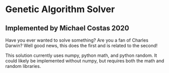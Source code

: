 # Genetic Algorithm Solver
## Implemented by Michael Costas 2020

Have you ever wanted to solve something? Are you a fan of Charles Darwin? Well good news, this does the first and is related to the second!

This solution currently uses numpy, python math, and python random. It could likely be implemented without numpy, but requires both the math and random libraries.